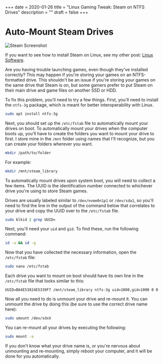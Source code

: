 +++
date = 2020-01-26
title = "Linux Gaming Tweak: Steam on NTFS Drives"
description = ""
draft = false
+++

# Auto-Mount Steam Drives

![Steam
Screenshot](https://img.cleberg.net/blog/20200125-the-best-linux-software/steam.png)

If you want to see how to install Steam on Linux, see my other post: [Linux
Software](../linux-software/).

Are you having trouble launching games, even though they've installed
correctly? This may happen if you're storing your games on an NTFS-formatted
drive. This shouldn't be an issue if you're storing your games on the same
drive that Steam is on, but some gamers prefer to put Steam on their main drive
and game files on another SSD or HDD.

To fix this problem, you'll need to try a few things. First, you'll need to
install the `ntfs-3g` package, which is meant for better interoperability with
Linux.

```sh
sudo apt install ntfs-3g
```

Next, you should set up the `/etc/fstab` file to automatically mount your drives
on boot. To automatically mount your drives when the computer boots up, you'll
have to create the folders you want to mount your drive to first. I store mine
in the `/mnt` folder using names that I'll recognize, but you can create your
folders wherever you want.

```sh
mkdir /path/to/folder
```

For example:

```sh
mkdir /mnt/steam_library
```

To automatically mount drives upon system boot, you will need to collect a few
items. The UUID is the identification number connected to whichever drive
you're using to store Steam games.

Drives are usually labeled similar to `/dev/nvme0n1p1` or `/dev/sda1`, so
you'll need to find the line in the output of the command below that correlates
to your drive and copy the UUID over to the `/etc/fstab` file.

```sh
sudo blkid | grep UUID=
```

Next, you'll need your `uid` and `gid`. To find these, run the following
command:

```sh
id -u && id -g
```

Now that you have collected the necessary information, open the `/etc/fstab`
file:

```sh
sudo nano /etc/fstab
```

Each drive you want to mount on boot should have its own line in the
`/etc/fstab` file that looks similar to this:

``` config
UUID=B64E53824E5339F7 /mnt/steam_library ntfs-3g uid=1000,gid=1000 0 0
```

Now all you need to do is unmount your drive and re-mount it. You can unmount
the drive by doing this (be sure to use the correct drive name here):

```sh
sudo umount /dev/sdxX
```

You can re-mount all your drives by executing the following:

```sh
sudo mount -a
```

If you don't know what your drive name is, or you're nervous about unmounting
and re-mounting, simply reboot your computer, and it will be done for you
automatically.
